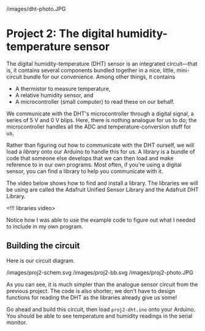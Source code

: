 /images/dht-photo.JPG

# Project 2: The digital humidity-temperature sensor

The digital humidity-temperature (DHT) sensor is an integrated circuit—that is, it contains several components bundled together in a nice, little, mini-circuit bundle for our convenience. Among other things, it contains

* A thermistor to measure temperature,
* A relative humidity sensor, and
* A microcontroller (small computer) to read these on our behalf.

We communicate with the DHT's microcontroller through a digital signal, a series of 5 V and 0 V blips. Here, there is nothing analogue for us to do; the microcontroller handles all the ADC and temperature-conversion stuff for us.

Rather than figuring out how to communicate with the DHT ourself, we will load a *library* onto our Arduino to handle this for us. A library is a bundle of code that someone else develops that we can then load and make reference to in our own programs. Most often, if you're using a digital sensor, you can find a library to help you communicate with it.

The video below shows how to find and install a library. The libraries we will be using are called the Adafruit Unified Sensor Library and the Adafruit DHT Library.

<!!! libraries video>

Notice how I was able to use the example code to figure out what I needed to include in my own program.

## Building the circuit

Here is our circuit diagram.

/images/proj2-schem.svg
/images/proj2-bb.svg
/images/proj2-photo.JPG

As you can see, it is much simpler than the analogue sensor circuit from the previous project. The code is also shorter; we don't have to design functions for reading the DHT as the libraries already give us some!

Go ahead and build this circuit, then load `proj2-dht.ino` onto your Arduino. You should be able to see temperature and humidity readings in the serial monitor.